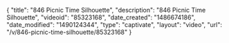 {
    "title": "846 Picnic Time Silhouette",
    "description": "846 Picnic Time Silhouette",
    "videoid": "85323168",
    "date_created": "1486674186",
    "date_modified": "1490124344",
    "type": "captivate",
    "layout": "video",
    "url": "\/v\/846-picnic-time-silhouette\/85323168"
}